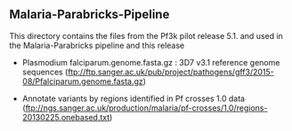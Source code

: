 Malaria-Parabricks-Pipeline 
---------------------------

This directory contains the files from the Pf3k pilot release 5.1. and used in the Malaria-Parabricks pipeline and this release   


- Plasmodium falciparum.genome.fasta.gz : 3D7 v3.1 reference genome sequences
    (ftp://ftp.sanger.ac.uk/pub/project/pathogens/gff3/2015-08/Pfalciparum.genome.fasta.gz) 


- Annotate variants by regions identified in Pf crosses 1.0 data
    (ftp://ngs.sanger.ac.uk/production/malaria/pf-crosses/1.0/regions-20130225.onebased.txt) 